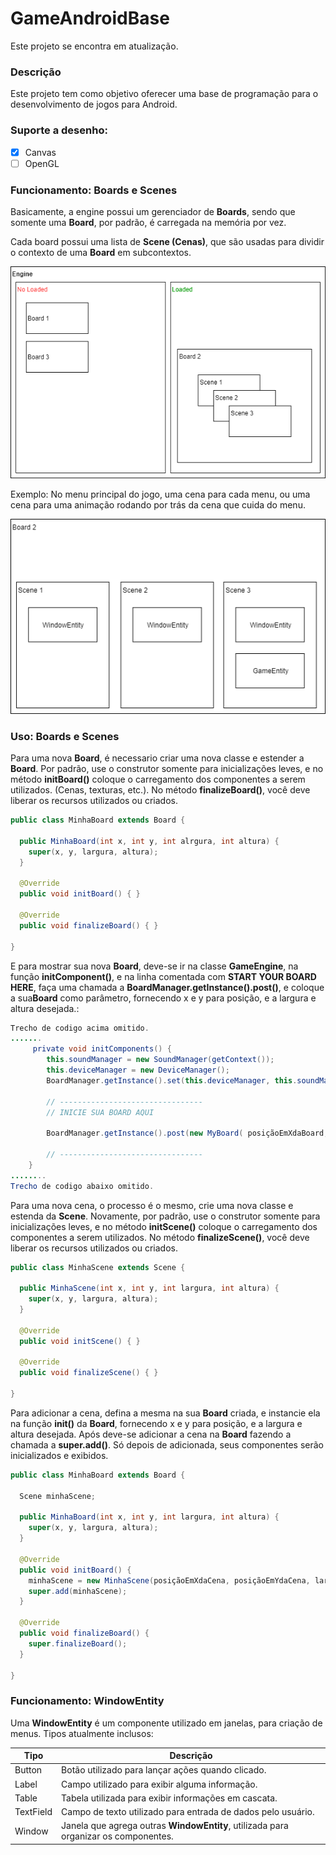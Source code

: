 # GameAndroidBase

Este projeto se encontra em atualização.

### Descrição

Este projeto tem como objetivo oferecer uma base de programação para o desenvolvimento de jogos para Android.

### Suporte a desenho:
- [X] Canvas
- [ ] OpenGL

### Funcionamento: **Boards** e **Scenes**
Basicamente, a engine possui um gerenciador de **Boards**, sendo que somente uma **Board**, por padrão, é carregada na memória por vez.

Cada board possui uma lista de **Scene (Cenas)**, que são usadas para dividir o contexto de uma **Board** em subcontextos.

![](Misc/basicWorking.png)

Exemplo: No menu principal do jogo, uma cena para cada menu, ou uma cena para uma animação rodando por trás da cena que cuida do menu.

![](Misc/basicWorking2.png)

### Uso: **Boards** e **Scenes**
Para uma nova **Board**, é necessario criar uma nova classe e estender a **Board**. Por padrão, use o construtor somente para inicializações leves, e no método **initBoard()** coloque o carregamento dos componentes a serem utilizados. (Cenas, texturas, etc.). No método **finalizeBoard()**, você deve liberar os recursos utilizados ou criados.
```java
public class MinhaBoard extends Board {

  public MinhaBoard(int x, int y, int alrgura, int altura) {
    super(x, y, largura, altura);
  }
  
  @Override
  public void initBoard() { }
  
  @Override
  public void finalizeBoard() { }

}
```

E para mostrar sua nova **Board**, deve-se ir na classe **GameEngine**, na função **initComponent()**, e na linha comentada com **START YOUR BOARD HERE**, faça uma chamada a **BoardManager.getInstance().post()**, e coloque a sua**Board** como parâmetro, fornecendo x e y para posição, e a largura e altura desejada.:

```java
Trecho de codigo acima omitido.
.......
     private void initComponents() {
        this.soundManager = new SoundManager(getContext());
        this.deviceManager = new DeviceManager();
        BoardManager.getInstance().set(this.deviceManager, this.soundManager);

        // --------------------------------
        // INICIE SUA BOARD AQUI
      
        BoardManager.getInstance().post(new MyBoard( posiçãoEmXdaBoard, posiçãoEmYdaBoard, larguraDaBoard, alturaDaBoard ));

        // --------------------------------        
    }
........
Trecho de codigo abaixo omitido.
```

Para uma nova cena, o processo é o mesmo, crie uma nova classe e estenda da **Scene**. Novamente, por padrão, use o construtor somente para inicializações leves, e no método **initScene()** coloque o carregamento dos componentes a serem utilizados. No método **finalizeScene()**, você deve liberar os recursos utilizados ou criados.

```java
public class MinhaScene extends Scene {

  public MinhaScene(int x, int y, int largura, int altura) {
    super(x, y, largura, altura);
  }
  
  @Override
  public void initScene() { }
  
  @Override
  public void finalizeScene() { }

}
```

Para adicionar a cena, defina a mesma na sua **Board** criada, e instancie ela na função **init()** da **Board**, fornecendo x e y para posição, e a largura e altura desejada. Após deve-se adicionar a cena na **Board** fazendo a chamada a **super.add()**. Só depois de adicionada, seus componentes serão inicializados e exibidos.

```java
public class MinhaBoard extends Board {

  Scene minhaScene;

  public MinhaBoard(int x, int y, int largura, int altura) {
    super(x, y, largura, altura);
  }
  
  @Override
  public void initBoard() {
    minhaScene = new MinhaScene(posiçãoEmXdaCena, posiçãoEmYdaCena, larguraDaCena, alturaDaCena);
    super.add(minhaScene);
  }
  
  @Override
  public void finalizeBoard() { 
    super.finalizeBoard();
  }

}
```
### Funcionamento: **WindowEntity**
Uma **WindowEntity** é um componente utilizado em janelas, para criação de menus. Tipos atualmente inclusos:

| **Tipo** | **Descrição** |
| --- | --- |
| Button | Botão utilizado para lançar ações quando clicado. |
| Label | Campo utilizado para exibir alguma informação. |
| Table | Tabela utilizada para exibir informações em cascata. |
| TextField | Campo de texto utilizado para entrada de dados pelo usuário. |
| Window | Janela que agrega outras **WindowEntity**, utilizada para organizar os componentes.
